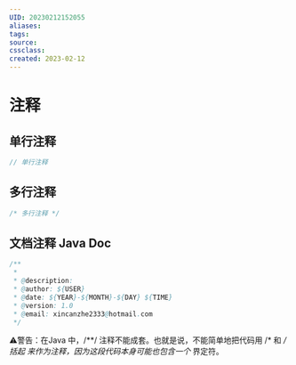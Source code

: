 ```yaml
---
UID: 20230212152055 
aliases: 
tags: 
source: 
cssclass: 
created: 2023-02-12
---
```


# 注释

## 单行注释
```Java
// 单行注释
```
## 多行注释
```Java
/* 多行注释 */
```
## 文档注释 Java Doc
```Java
/**
 *
 * @description: 
 * @author: ${USER}
 * @date: ${YEAR}-${MONTH}-${DAY} ${TIME}
 * @version: 1.0
 * @email: xincanzhe2333@hotmail.com
 */
```
⚠️警告：在Java 中，/**/ 注释不能成套。也就是说，不能简单地把代码用 /* 和 */ 括起 来作为注释，因为这段代码本身可能也包含一个* 界定符。